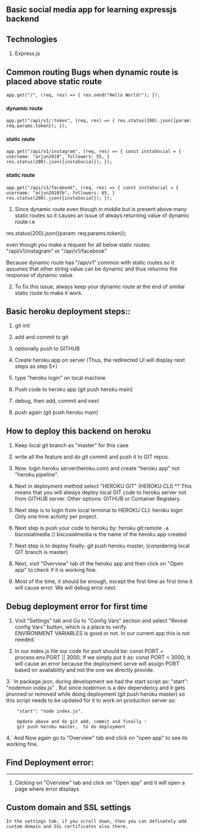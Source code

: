## Basic social media app for learning expressjs backend

## Technologies
1.  Express.js

##  Common routing Bugs when dynamic route is placed above static route
`
app.get("/", (req, res) => {
  res.send("Hello World!");
});
`

#### dynamic route
`app.get("/api/v1/:token", (req, res) => {
    res.status(200).json({param: req.params.token});
});  `

#### static route
`app.get("/api/v1/instagram", (req, res) => {
    const instaSocial = {
        username: "arjun2010", followers: 55,
    }
  res.status(200).json({instaSocial});
});`

#### static route
`app.get("/api/v1/facebook", (req, res) => {
    const instaSocial = {
        username: "arjun2010fb", followers: 65,
    }
  res.status(200).json({instaSocial});
});`


1. Since dynamic route even though in middle but is present above many static routes so it causes an issue of always returning value of dynamic route i.e

res.status(200).json({param: req.params.token});

even though you make a request for all below static routes:
"/api/v1/instagram" or
"/api/v1/facebook"

Because dynamic route has "/api/v1" common with static routes so it assumes that other string value can be dynamic and thus returnns the response of dynamic value.

2. To fix this issue, always keep your dynamic route at the end of similar static route to make it work.

## Basic heroku deployment steps::

1. git init
2. add and commit to git
3. optionally push to GITHUB

4. Create heroku app on server (Thus, the redirected UI will display next steps as step 5+)
5. type "heroku login" on local machine 
6. Push code to heroku app (git push heroku main)
7. debug, then add, commit and next
8. push again (git push heroku main)


## How to deploy this backend on heroku
1. Keep local git branch as "master" for this case
2. write all the feature and do git commit and push it to GIT repos.
3. Now. login heroku server(heroku.com) and create "heroku app" not "heroku pipeline".
4. Next in deployment method select "HEROKU GIT" (HEROKU CLI)
     ** This means that you will always deploy local GIT code to heroku server not from GITHUB server.
   Other options: GITHUB or Container Registery.
5.  Next step is to login from local terminal to HEROKU CLI:
    heroku login
    Only one time activity per project.
6.  Next step is push your code to heroku by:
    heroku git:remote -a bscosialmedia   // bscosialmedia is the name of the heroku app created

7.  Next step is to deploy finally:
    git push heroku master, (considering local GIT branch is master)

8. Next, visit "Overview" tab of the heroku app and then click on "Open app" to check if it is working fine.
9. Most of the time, it should be enough, except the first time as first time it will cause error. We will debug error next.

## Debug deployment error for first time
1.    Visit "Settings" tab and Go to "Config Vars" section and select "Reveal config Vars" button, which is a place to verify   
    ENVIRONMENT VARIABLES is good or not.
  In our current app this is not needed.

2.    In our index.js file our code for port should be:
        const PORT = process.env.PORT || 3000;
      If we simply put it as:
        const PORT = 3000;
      It will cause an error because the deployment serve will assign PORT based on availability and not the one we directly provide.

 3.`    In package.json, during development we had the start script as:
    "start": "nodemon index.js" . 
        But since nodemon is a dev dependency and it gets prunned or removed while doing deployment (git push heroku master)
        so this script needs to be updated for it to work on production server as:
        
        "start": "node index.js".
        
        Update above and do git add, commit and finally :
        git push heroku master,  to do deployment
4.`    And Now again go to "Overview" tab and click on "open app" to see its working fine.

## Find Deployment error:
-------------------------
1. Clicking on "Overview" tab and click on "Open app" and it will open a page where error displays


## Custom domain and SSL settings
    In the settings tab, if you scroll down, then you can definately add custom domain and SSL certificates also there.
